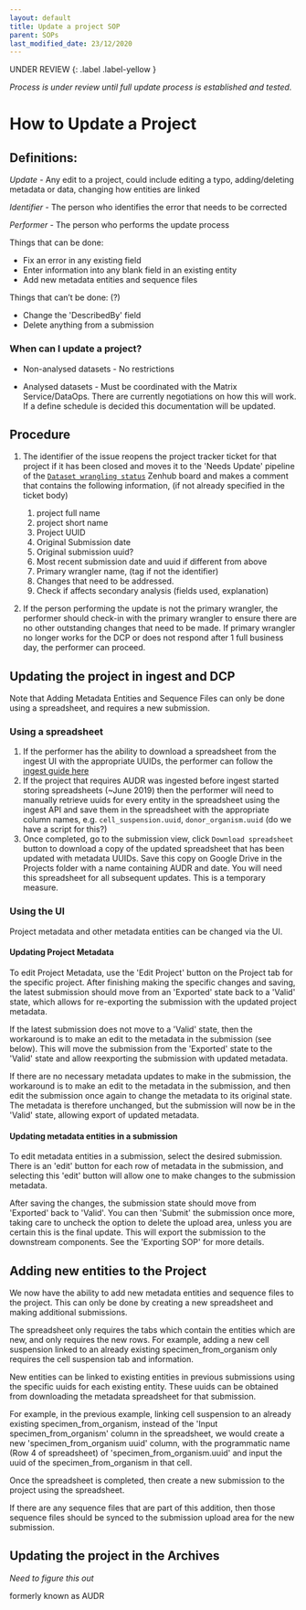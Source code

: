 ```yaml
---
layout: default
title: Update a project SOP
parent: SOPs
last_modified_date: 23/12/2020
---
```


UNDER REVIEW 
{: .label .label-yellow }

*Process is under review until full update process is established and tested.*

# How to Update a Project

## Definitions:

*Update* - Any edit to a project, could include editing a typo, adding/deleting metadata or data, changing how entities are linked

*Identifier* - The person who identifies the error that needs to be corrected

*Performer* -  The person who performs the update process

Things that can be done: 
* Fix an error in any existing field 
* Enter information into any blank field in an existing entity
* Add new metadata entities and sequence files 

Things that can’t be done: (?)
* Change the 'DescribedBy' field
* Delete anything from a submission

### When can I update a project?

* Non-analysed datasets - No restrictions

* Analysed datasets - Must be coordinated with the Matrix Service/DataOps. There are currently negotiations on how this will work. If a define schedule is decided this documentation will be updated.

## Procedure
1. The identifier of the issue reopens the project tracker ticket for that project if it has been closed and moves it to the 'Needs Update' pipeline of the [`Dataset wrangling status`](https://github.com/ebi-ait/hca-ebi-wrangler-central#workspaces/dataset-wrangling-status-5f994cb88e0805001759d2e9/board?repos=261790554) Zenhub board and makes a comment that contains the following information, (if not already specified in the ticket body)
    1. project full name
    1. project short name 
    1. Project UUID
    1. Original Submission date
    1. Original submission uuid?
    1. Most recent submission date and uuid if different from above
    1. Primary wrangler name, (tag if not the identifier)
    1. Changes that need to be addressed. 
    1. Check if affects secondary analysis (fields used, explanation)

1. If the person performing the update is not the primary wrangler, the performer should check-in with the primary wrangler to ensure there are no other outstanding changes that need to be made. If primary wrangler no longer works for the DCP or does not respond after 1 full business day, the performer can proceed.

## Updating the project in ingest and DCP
Note that Adding Metadata Entities and Sequence Files can only be done using a spreadsheet, and requires a new submission. 

### Using a spreadsheet

1. If the performer has the ability to download a spreadsheet from the ingest UI with the appropriate UUIDs, the performer can follow the [ingest guide here](https://github.com/HumanCellAtlas/ingest-central/wiki/Updating-Metadata-through-Spreadsheets)
1. If the project that requires AUDR was ingested before ingest started storing spreadsheets (~June 2019) then the performer will need to manually retrieve uuids for every entity in the spreadsheet using the ingest API and save them in the spreadsheet with the appropriate column names, e.g. `cell_suspension.uuid`, `donor_organism.uuid` (do we have a script for this?)
1. Once completed, go to the submission view, click  `Download spreadsheet` button to download a copy of the updated spreadsheet that has been updated with metadata UUIDs. Save this copy on Google Drive in the Projects folder with a name containing AUDR and date. You will need this spreadsheet for all subsequent updates. This is a temporary measure.

### Using the UI
Project metadata and other metadata entities can be changed via the UI. 

#### Updating Project Metadata
To edit Project Metadata, use the 'Edit Project' button on the Project tab for the specific project. After finishing making the specific changes and saving, the latest submission should move from an 'Exported' state back to a 'Valid' state, which allows for re-exporting the submission with the updated project metadata. 

If the latest submission does not move to a 'Valid' state, then the workaround is to make an edit to the metadata in the submission (see below). This will move the submission from the 'Exported' state to the 'Valid' state and allow reexporting the submission with updated metadata. 

If there are no necessary metadata updates to make in the submission, the workaround is to make an edit to the metadata in the submission, and then edit the submission once again to change the metadata to its original state. The metadata is therefore unchanged, but the submission will now be in the 'Valid' state, allowing export of updated metadata. 

#### Updating metadata entities in a submission
To edit metadata entities in a submission, select the desired submission. There is an 'edit' button for each row of metadata in the submission, and selecting this 'edit' button will allow one to make changes to the submission metadata. 

After saving the changes, the submission state should move from 'Exported' back to 'Valid'. You can then 'Submit' the submission once more, taking care to uncheck the option to delete the upload area, unless you are certain this is the final update. This will export the submission to the downstream components. See the 'Exporting SOP' for more details. 

## Adding new entities to the Project
We now have the ability to add new metadata entities and sequence files to the project. This can only be done by creating a new spreadsheet and making additional submissions. 

The spreadsheet only requires the tabs which contain the entities which are new, and only requires the new rows. For example, adding a new cell suspension linked to an already existing specimen_from_organism only requires the cell suspension tab and information. 

New entities can be linked to existing entities in previous submissions using the specific uuids for each existing entity. These uuids can be obtained from downloading the metadata spreadsheet for that submission. 

For example, in the previous example, linking cell suspension to an already existing specimen_from_organism, instead of the 'Input specimen_from_organism' column in the spreadsheet, we would create a new 'specimen_from_organism uuid' column, with the programmatic name (Row 4 of spreadsheet) of 'specimen_from_organism.uuid' and input the uuid of the specimen_from_organism in that cell. 

Once the spreadsheet is completed, then create a new submission to the project using the spreadsheet. 

If there are any sequence files that are part of this addition, then those sequence files should be synced to the submission upload area for the new submission. 


## Updating the project in the Archives

*Need to figure this out*

formerly known as AUDR
